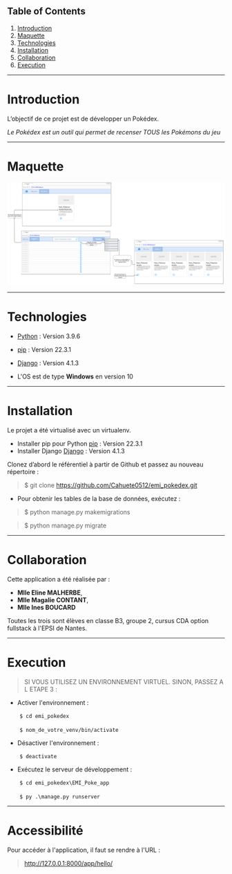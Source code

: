 ## Table of Contents
1. [Introduction](#Introduction)
2. [Maquette](#Maquette)
3. [Technologies](#Technologies)
4. [Installation](#Installation)
5. [Collaboration](#Collaboration)
6. [Execution](#Execution)
***
# Introduction

L’objectif de ce projet est de développer un Pokédex.

_Le Pokédex est un outil qui permet de recenser TOUS les Pokémons du jeu_

***
# Maquette

![Alt text](EMI_Poke_app/Project/Assets/maquettePke.PNG?raw=true "Optional Title")
***
# Technologies

* [Python](https://docs.python.org/3.9/) : Version 3.9.6

* [pip](https://pip.pypa.io/en/stable/index.html) : Version 22.3.1

* [Django](https://docs.djangoproject.com/en/4.1/) : Version 4.1.3

* L'OS est de type **Windows** en version 10
***
# Installation

Le projet a été virtualisé avec un virtualenv. 

* Installer pip pour Python [pip](https://pip.pypa.io/en/stable/index.html) : Version 22.3.1
* Installer Django [Django](https://docs.djangoproject.com/en/4.1/) : Version 4.1.3

Clonez d’abord le référentiel à partir de Github et passez au nouveau répertoire :

>   $ git clone https://github.com/Cahuete0512/emi_pokedex.git

* Pour obtenir les tables de la base de données, exécutez : 

>   $ python manage.py makemigrations

>   $ python manage.py migrate 
***
# Collaboration

Cette application a été réalisée par :

* **Mlle Eline MALHERBE**, 
* **Mlle Magalie CONTANT**,
* **Mlle Ines BOUCARD**

Toutes les trois sont élèves en classe B3, groupe 2, cursus CDA option fullstack à l'EPSI de Nantes.
***
# Execution

> SI VOUS UTILISEZ UN ENVIRONNEMENT VIRTUEL. SINON, PASSEZ A L ETAPE 3 : 
* Activer l'environnement :
```
    $ cd emi_pokedex
    
    $ nom_de_votre_venv/bin/activate
```

* Désactiver l'environnement :
```
    $ deactivate
```
* Exécutez le serveur de développement :
```
    $ cd emi_pokedex\EMI_Poke_app

    $ py .\manage.py runserver
```
***
# Accessibilité

Pour accéder à l'application, il faut se rendre à l'URL :

>http://127.0.0.1:8000/app/hello/
